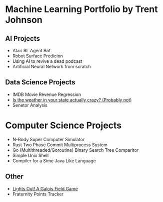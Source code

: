 # Machine Learning Portfolio by Trent Johnson

## AI Projects
- Atari RL Agent Bot
- Robot Surface Predicion
- Using AI to revive a dead podcast
- Artificial Neural Network from scratch

## Data Science Projects
- IMDB Movie Revenue Regression
- [Is the weather in your state actually crazy? (Probably not)](https://github.com/TrentSJohnson/Weather-Analysis.git)
- Senetor Analysis

# Computer Science Projects
- N-Body Super Computer Simulator 
- Rust Two Phase Commit Multiprocess System
- Go (Multithreaded/Goroutine) Binary Search Tree Comparitor
- Simple Unix Shell
- Compiler for a Sime Java Like Language

## Other
- [Lights Out! A Galois Field Game](https://github.com/TrentSJohnson/Lights-Out)
- Fraternity Points Tracker 



